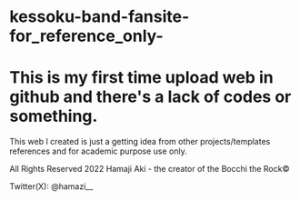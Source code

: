 # kessoku-band-fansite-for_reference_only-
This is my first time upload web in github and there's a lack of codes or something.
=============================================================================================================
This web I created is just a getting idea from other projects/templates references and for academic purpose use only.

All Rights Reserved 2022
Hamaji Aki - the creator of the Bocchi the Rock©️

Twitter(X): @hamazi__

